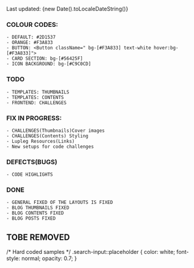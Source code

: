 <p>Last updated: {new Date().toLocaleDateString()}</p>

### COLOUR CODES:

    - DEFAULT: #2D1537
    - ORANGE: #F3A833
    - BUTTON: <Button className=" bg-[#F3A833] text-white hover:bg-[#F3A833]">
    - CARD SECTION: bg-[#56425F]
    - ICON BACKGROUND: bg-[#C9C0CD]
### TODO
    - TEMPLATES: THUMBNAILS
    - TEMPLATES: CONTENTS
    - FRONTEND: CHALLENGES


### FIX IN PROGRESS:

    - CHALLENGES(Thumbnails)Cover images
    - CHALLENGES(Contents) Styling 
    - Lupleg Resources(Links)
    - New setups for code challenges


### DEFECTS(BUGS)

    - CODE HIGHLIGHTS 

### DONE

    - GENERAL FIXED OF THE LAYOUTS IS FIXED
    - BLOG THUMBNAILS FIXED
    - BLOG CONTENTS FIXED
    - BLOG POSTS FIXED

## TOBE REMOVED

/* Hard coded samples */
.search-input::placeholder {
  color: white;
  font-style: normal;
  opacity: 0.7;
}

